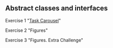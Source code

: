 ##  Abstract classes and interfaces
Exercise 1 "[Task Carousel](https://github.com/pp8a/Java_Basics_ENG/tree/main/Abstract_classes_and_interfaces/task-carousel)"

Exercise 2 "Figures"

Exercise 3 "Figures. Extra Challenge"
